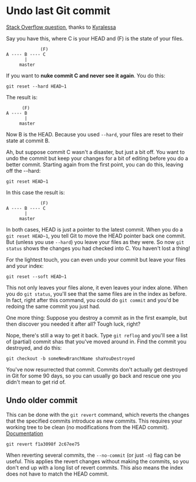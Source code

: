 Undo last Git commit
====================

[Stack Overflow question](http://stackoverflow.com/questions/927358/undo-last-git-commit), thanks to [Kyralessa](http://stackoverflow.com/users/5486/kyralessa)

Say you have this, where C is your HEAD and (F) is the state of your files.

	             (F)
	A ---- B ---- C
	       |
	     master

If you want to **nuke commit C and never see it again**. You do this:

	git reset --hard HEAD~1

The result is:

	      (F)
	A ---- B
	       |
	     master

Now B is the HEAD. Because you used `--hard`, your files are reset to their state at commit B.

Ah, but suppose commit C wasn't a disaster, but just a bit off. You want to undo the commit but keep your changes for a bit of editing before you do a better commit. Starting again from the first point, you can do this, leaving off the --hard:

	git reset HEAD~1

In this case the result is:

	             (F)
	A ---- B ---- C
	       |
	     master


In both cases, HEAD is just a pointer to the latest commit. When you do a `git reset HEAD~1`, you tell Git to move the HEAD pointer back one commit. But (unless you use `--hard`) you leave your files as they were. So now `git status` shows the changes you had checked into C. You haven't lost a thing!

For the lightest touch, you can even undo your commit but leave your files and your index:

	git reset --soft HEAD~1

This not only leaves your files alone, it even leaves your index alone. When you do `git status`, you'll see that the same files are in the index as before. In fact, right after this command, you could do `git commit` and you'd be redoing the same commit you just had.

One more thing: Suppose you destroy a commit as in the first example, but then discover you needed it after all? Tough luck, right?

Nope, there's still a way to get it back. Type `git reflog` and you'll see a list of (partial) commit shas that you've moved around in. Find the commit you destroyed, and do this:

	git checkout -b someNewBranchName shaYouDestroyed

You've now resurrected that commit. Commits don't actually get destroyed in Git for some 90 days, so you can usually go back and rescue one you didn't mean to get rid of.

Undo older commit
-----------------

This can be done with the `git revert` command, which reverts the changes that the specified commits introduce as new commits. This requires your working tree to be clean (no modifications from the HEAD commit).  [Documentation](http://git-scm.com/docs/git-revert)

	git revert f1a3098f 2c67ee75

When reverting several commits, the `--no-commit` (or just `-n`) flag can be useful. This applies the revert changes without making the commits, so you don't end up with a long list of revert commits. This also means the index does not have to match the HEAD commit.